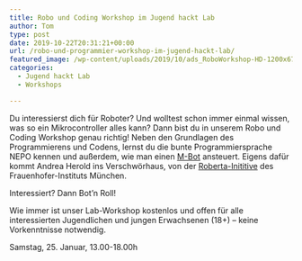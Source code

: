 ```yaml
---
title: Robo und Coding Workshop im Jugend hackt Lab
author: Tom
type: post
date: 2019-10-22T20:31:21+00:00
url: /robo-und-programmier-workshop-im-jugend-hackt-lab/
featured_image: /wp-content/uploads/2019/10/ads_RoboWorkshop-HD-1200x675.jpg
categories:
  - Jugend hackt Lab
  - Workshops

---
```

Du interessierst dich für Roboter? Und wolltest schon immer einmal wissen, was so ein Mikrocontroller alles kann? Dann bist du in unserem Robo und Coding Workshop genau richtig! Neben den Grundlagen des Programmierens und Codens, lernst du die bunte Programmiersprache NEPO kennen und außerdem, wie man einen [M-Bot][1] ansteuert. Eigens dafür kommt Andrea Herold ins Verschwörhaus, von der [Roberta-Inititive][2] des Frauenhofer-Instituts München.

Interessiert? Dann Bot&#8217;n Roll!

Wie immer ist unser Lab-Workshop kostenlos und offen für alle interessierten Jugendlichen und jungen Erwachsenen (18+) &#8211; keine Vorkenntnisse notwendig.

Samstag, 25. Januar, 13.00-18.00h

 [1]: https://www.roberta-home.de/kids/die-roboter/
 [2]: https://www.roberta-home.de/initiative/
